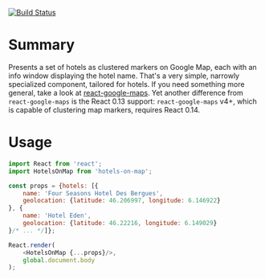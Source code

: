 [![Build Status](https://travis-ci.org/ikr/react-hotels-on-map.svg?branch=master)](https://travis-ci.org/ikr/react-hotels-on-map)

# Summary

Presents a set of hotels as clustered markers on Google Map, each with an info window displaying the
hotel name. That's a very simple, narrowly specialized component, tailored for hotels. If you need
something more general, take a look at
[react-google-maps](https://github.com/tomchentw/react-google-maps). Yet another difference from
`react-google-maps` is the React 0.13 support: `react-google-maps` v4+, which is capable of
clustering map markers, requires React 0.14.


# Usage

```javascript
import React from 'react';
import HotelsOnMap from 'hotels-on-map';

const props = {hotels: [{
    name: 'Four Seasons Hotel Des Bergues',
    geolocation: {latitude: 46.206997, longitude: 6.146922}
}, {
    name: 'Hotel Eden',
    geolocation: {latitude: 46.22216, longitude: 6.149029}
}/* ... */]};

React.render(
    <HotelsOnMap {...props}/>,
    global.document.body
);
```
